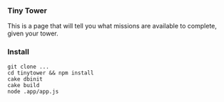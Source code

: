 ### Tiny Tower

This is a page that will tell you what missions are available to
complete, given your tower.

### Install

    git clone ...
    cd tinytower && npm install
    cake dbinit
    cake build
    node .app/app.js
